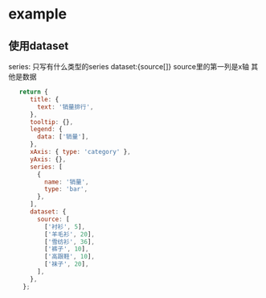 # example

## 使用dataset  

series: 只写有什么类型的series
dataset:{source[]} source里的第一列是x轴 其他是数据 

```javascript
   return {
      title: {
        text: '销量排行',
      },
      tooltip: {},
      legend: {
        data: ['销量'],
      },
      xAxis: { type: 'category' },
      yAxis: {},
      series: [
        {
          name: '销量',
          type: 'bar',
        },
      ],
      dataset: {
        source: [
          ['衬衫', 5],
          ['羊毛衫', 20],
          ['雪纺衫', 36],
          ['裤子', 10],
          ['高跟鞋', 10],
          ['袜子', 20],
        ],
      },
    };
```





